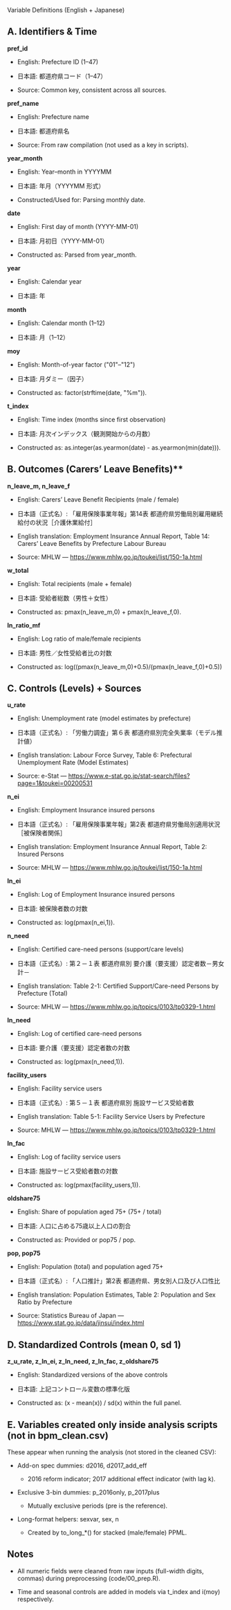 Variable Definitions (English + Japanese)

## A. Identifiers & Time

**pref_id**

- English: Prefecture ID (1–47)

- 日本語: 都道府県コード（1–47）

- Source: Common key, consistent across all sources.

**pref_name**

- English: Prefecture name

- 日本語: 都道府県名

- Source: From raw compilation (not used as a key in scripts).

**year_month**

- English: Year–month in YYYYMM

- 日本語: 年月（YYYYMM 形式）

- Constructed/Used for: Parsing monthly date.

**date**

- English: First day of month (YYYY-MM-01)

- 日本語: 月初日（YYYY-MM-01）

- Constructed as: Parsed from year_month.

**year**

- English: Calendar year

- 日本語: 年

**month**

- English: Calendar month (1–12)

- 日本語: 月（1–12）

**moy**

- English: Month-of-year factor ("01"–"12")

- 日本語: 月ダミー（因子）

- Constructed as: factor(strftime(date, "%m")).

**t_index**

- English: Time index (months since first observation)

- 日本語: 月次インデックス（観測開始からの月数）

- Constructed as: as.integer(as.yearmon(date) - as.yearmon(min(date))).

## B. Outcomes (Carers’ Leave Benefits)**

**n_leave_m, n_leave_f**

- English: Carers’ Leave Benefit Recipients (male / female)

- 日本語（正式名）: 「雇用保険事業年報」第14表 都道府県労働局別雇用継続給付の状況［介護休業給付］

- English translation: Employment Insurance Annual Report, Table 14: Carers’ Leave Benefits by Prefecture Labour Bureau

- Source: MHLW — https://www.mhlw.go.jp/toukei/list/150-1a.html

**w_total**

- English: Total recipients (male + female)

- 日本語: 受給者総数（男性＋女性）

- Constructed as: pmax(n_leave_m,0) + pmax(n_leave_f,0).

**ln_ratio_mf**

- English: Log ratio of male/female recipients

- 日本語: 男性／女性受給者比の対数

- Constructed as: log((pmax(n_leave_m,0)+0.5)/(pmax(n_leave_f,0)+0.5))

## C. Controls (Levels) + Sources

**u_rate**

- English: Unemployment rate (model estimates by prefecture)

- 日本語（正式名）: 「労働力調査」第６表 都道府県別完全失業率（モデル推計値）

- English translation: Labour Force Survey, Table 6: Prefectural Unemployment Rate (Model Estimates)

- Source: e-Stat — https://www.e-stat.go.jp/stat-search/files?page=1&toukei=00200531

**n_ei**

- English: Employment Insurance insured persons

- 日本語（正式名）: 「雇用保険事業年報」第2表 都道府県労働局別適用状況［被保険者関係］

- English translation: Employment Insurance Annual Report, Table 2: Insured Persons

- Source: MHLW — https://www.mhlw.go.jp/toukei/list/150-1a.html

**ln_ei**

- English: Log of Employment Insurance insured persons

- 日本語: 被保険者数の対数

- Constructed as: log(pmax(n_ei,1)).

**n_need**

- English: Certified care-need persons (support/care levels)

- 日本語（正式名）: 第２－１表 都道府県別 要介護（要支援）認定者数－男女計－

- English translation: Table 2-1: Certified Support/Care-need Persons by Prefecture (Total)

- Source: MHLW — https://www.mhlw.go.jp/topics/0103/tp0329-1.html

**ln_need**

- English: Log of certified care-need persons

- 日本語: 要介護（要支援）認定者数の対数

- Constructed as: log(pmax(n_need,1)).

**facility_users**

- English: Facility service users

- 日本語（正式名）: 第５－１表 都道府県別 施設サービス受給者数

- English translation: Table 5-1: Facility Service Users by Prefecture

- Source: MHLW — https://www.mhlw.go.jp/topics/0103/tp0329-1.html

**ln_fac**

- English: Log of facility service users

- 日本語: 施設サービス受給者数の対数

- Constructed as: log(pmax(facility_users,1)).

**oldshare75**

- English: Share of population aged 75+ (75+ / total)

- 日本語: 人口に占める75歳以上人口の割合

- Constructed as: Provided or pop75 / pop.

**pop, pop75**

- English: Population (total) and population aged 75+

- 日本語（正式名）: 「人口推計」第2表 都道府県、男女別人口及び人口性比

- English translation: Population Estimates, Table 2: Population and Sex Ratio by Prefecture

- Source: Statistics Bureau of Japan — https://www.stat.go.jp/data/jinsui/index.html

## D. Standardized Controls (mean 0, sd 1)

**z_u_rate, z_ln_ei, z_ln_need, z_ln_fac, z_oldshare75**

- English: Standardized versions of the above controls

- 日本語: 上記コントロール変数の標準化版

- Constructed as: (x - mean(x)) / sd(x) within the full panel.

## E. Variables created only inside analysis scripts (not in bpm_clean.csv)

These appear when running the analysis (not stored in the cleaned CSV):

- Add-on spec dummies: d2016, d2017_add_eff

  - 2016 reform indicator; 2017 additional effect indicator (with lag k).

- Exclusive 3-bin dummies: p_2016only, p_2017plus

  - Mutually exclusive periods (pre is the reference).

- Long-format helpers: sexvar, sex, n

  - Created by to_long_*() for stacked (male/female) PPML.

## Notes

- All numeric fields were cleaned from raw inputs (full-width digits, commas) during preprocessing (code/00_prep.R).

- Time and seasonal controls are added in models via t_index and i(moy) respectively.
